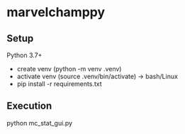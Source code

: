 # marvelchamppy

## Setup
Python 3.7+
- create venv  (python -m venv .venv)
- activate venv  (source .venv/bin/activate) -> bash/Linux
- pip install -r requirements.txt

## Execution
python mc_stat_gui.py

